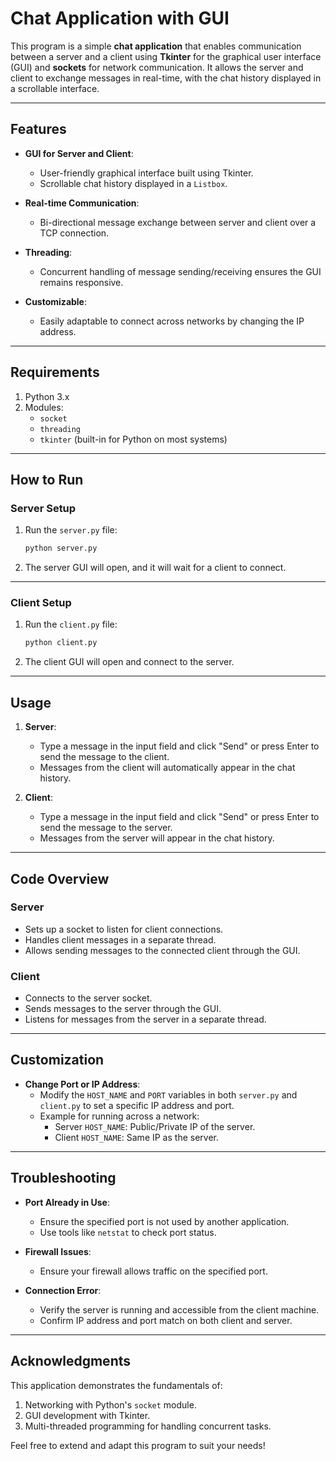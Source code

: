 # Chat Application with GUI

This program is a simple **chat application** that enables communication between a server and a client using **Tkinter** for the graphical user interface (GUI) and **sockets** for network communication. It allows the server and client to exchange messages in real-time, with the chat history displayed in a scrollable interface.

---

## Features

- **GUI for Server and Client**:
  - User-friendly graphical interface built using Tkinter.
  - Scrollable chat history displayed in a `Listbox`.
  
- **Real-time Communication**:
  - Bi-directional message exchange between server and client over a TCP connection.

- **Threading**:
  - Concurrent handling of message sending/receiving ensures the GUI remains responsive.

- **Customizable**:
  - Easily adaptable to connect across networks by changing the IP address.

---

## Requirements

1. Python 3.x
2. Modules:
   - `socket`
   - `threading`
   - `tkinter` (built-in for Python on most systems)

---

## How to Run

### **Server Setup**

1. Run the `server.py` file:
   ```bash
   python server.py
   ```
2. The server GUI will open, and it will wait for a client to connect.

---

### **Client Setup**

1. Run the `client.py` file:
   ```bash
   python client.py
   ```
2. The client GUI will open and connect to the server.

---

## Usage

1. **Server**:
   - Type a message in the input field and click "Send" or press Enter to send the message to the client.
   - Messages from the client will automatically appear in the chat history.

2. **Client**:
   - Type a message in the input field and click "Send" or press Enter to send the message to the server.
   - Messages from the server will appear in the chat history.

---

## Code Overview

### **Server**

- Sets up a socket to listen for client connections.
- Handles client messages in a separate thread.
- Allows sending messages to the connected client through the GUI.

### **Client**

- Connects to the server socket.
- Sends messages to the server through the GUI.
- Listens for messages from the server in a separate thread.

---

## Customization

- **Change Port or IP Address**:
  - Modify the `HOST_NAME` and `PORT` variables in both `server.py` and `client.py` to set a specific IP address and port.
  - Example for running across a network:
    - Server `HOST_NAME`: Public/Private IP of the server.
    - Client `HOST_NAME`: Same IP as the server.

---

## Troubleshooting

- **Port Already in Use**:
  - Ensure the specified port is not used by another application.
  - Use tools like `netstat` to check port status.

- **Firewall Issues**:
  - Ensure your firewall allows traffic on the specified port.

- **Connection Error**:
  - Verify the server is running and accessible from the client machine.
  - Confirm IP address and port match on both client and server.

---

## Acknowledgments

This application demonstrates the fundamentals of:

1. Networking with Python's `socket` module.
2. GUI development with Tkinter.
3. Multi-threaded programming for handling concurrent tasks.

Feel free to extend and adapt this program to suit your needs!
